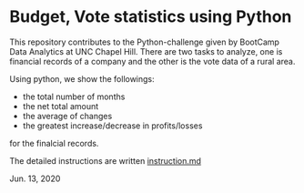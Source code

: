 
# Budget, Vote statistics using Python

This repository contributes to the Python-challenge given by BootCamp Data Analytics at UNC Chapel Hill. There are two tasks to analyze, one is financial records of a company and the other is the vote data of a rural area.

Using python, we show the followings:

- the total number of months
- the net total amount
- the average of changes
- the greatest increase/decrease in profits/losses

for the finalcial records.

The detailed instructions are written [instruction.md](imstruction.md)

Jun. 13, 2020
